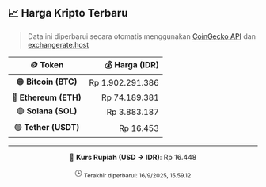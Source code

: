 

<!-- HARGA_KRIPTO -->
## 📈 Harga Kripto Terbaru

> Data ini diperbarui secara otomatis menggunakan [CoinGecko API](https://www.coingecko.com/) dan [exchangerate.host](https://exchangerate.host/)

<div align="center">

| 🪙 Token | 💰 Harga (IDR) |
|:------:|---------------:|
| 🟠 **Bitcoin (BTC)**   | Rp 1.902.291.386 |
| 🔵 **Ethereum (ETH)**  | Rp 74.189.381 |
| 🟣 **Solana (SOL)**    | Rp 3.883.187 |
| 🟢 **Tether (USDT)**   | Rp 16.453 |

---

💱 **Kurs Rupiah (USD → IDR)**: Rp 16.448

🕒 <sub>Terakhir diperbarui: 16/9/2025, 15.59.12</sub>

</div>
<!-- /HARGA_KRIPTO -->